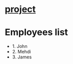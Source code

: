 # [project](https://github.com/januarythirtyfirst/sofia-roadmap/projects/4#column-13021861)
<body>
  <div>
      <h1> Employees list </h1>
      <ul class="content-editable" contenteditable="true">
        <li> 1. John </li>
        <li> 2. Mehdi </li>
        <li> 3. James </li>
      </ul>
  </div>
    </body> 
